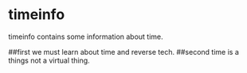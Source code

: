 # timeinfo
timeinfo contains some information about time.

##first
	we must learn about time and reverse tech.
##second
	time is a things not a virtual thing.


